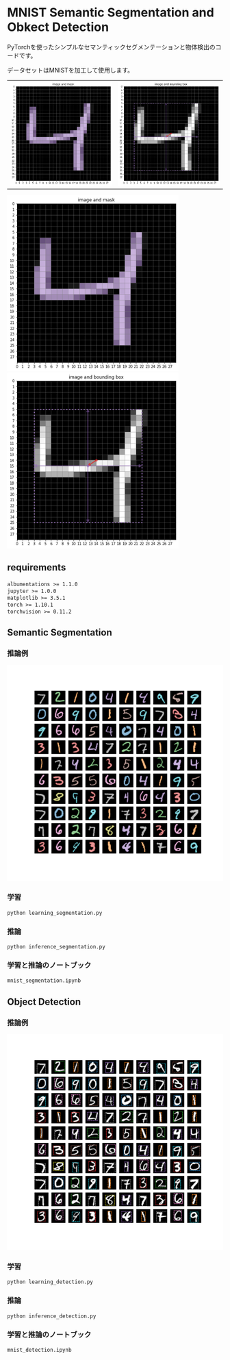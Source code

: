 # MNIST Semantic Segmentation and Obkect Detection

PyTorchを使ったシンプルなセマンティックセグメンテーションと物体検出のコードです。

データセットはMNISTを加工して使用します。

<table border="0">
<tr>
<td><img src="title_a.png"></td>
<td><img src="title_b.png"></td>
</tr>
</table>

<img src="title_a.png" width="400px"> <img src="title_b.png" width="400px">


## requirements

```
albumentations >= 1.1.0 
jupyter >= 1.0.0
matplotlib >= 3.5.1
torch >= 1.10.1
torchvision >= 0.11.2
```

## Semantic Segmentation

### 推論例

![](results/mnist_segmentation/test.png)

### 学習

```
python learning_segmentation.py
```

### 推論

```
python inference_segmentation.py
```

### 学習と推論のノートブック

```
mnist_segmentation.ipynb
```

## Object Detection

### 推論例

![](results/mnist_detection/test.png)

### 学習

```
python learning_detection.py
```

### 推論

```
python inference_detection.py
```

### 学習と推論のノートブック

```
mnist_detection.ipynb
```
